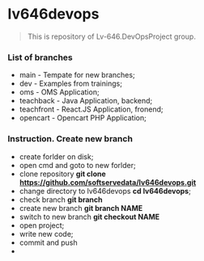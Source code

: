 # lv646devops

> This is repository of Lv-646.DevOpsProject group.

### List of branches

- main - Tempate for new branches;
- dev - Examples from trainings;
- oms - OMS Application;
- teachback - Java Application, backend;
- teachfront - React.JS Application, fronend;
- opencart - Opencart PHP Application;

### Instruction. Create new branch

- create forlder on disk;
- open cmd and goto to new forlder;
- clone repository **git clone https://github.com/softservedata/lv646devops.git**
- change directory to lv646devops **cd lv646devops**;
- check branch **git branch**
- create new branch **git branch NAME**
- switch to new branch **git checkout NAME**
- open project;
- write new code;
- commit and push
-